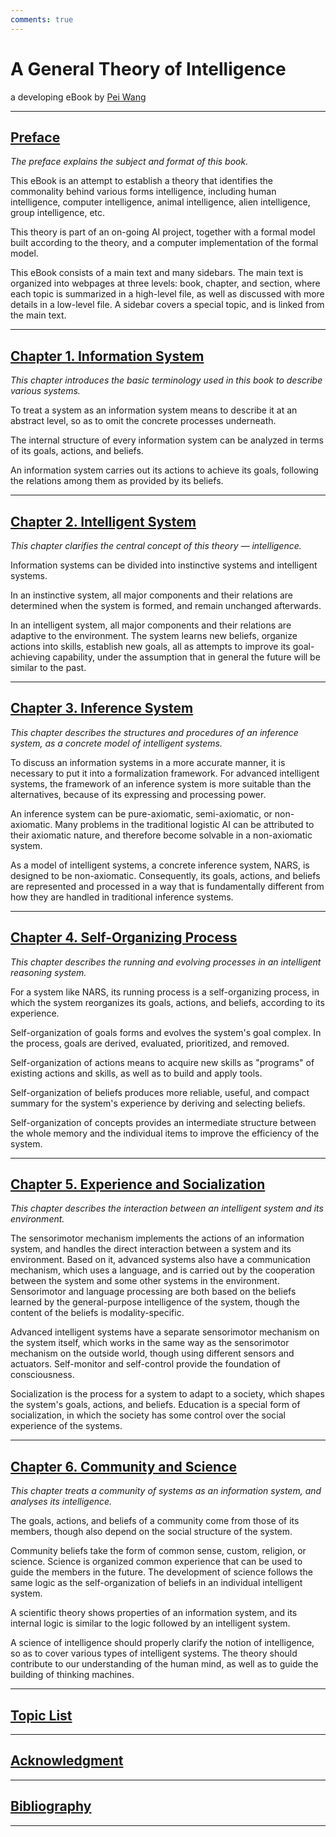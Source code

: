 ```yaml
---
comments: true
---
```


A General Theory of Intelligence
================================

a developing eBook by [Pei Wang](http://www.cis.temple.edu/~pwang/PeiWangCV.html)

* * *

[Preface](preface.md)
---------------------------

_The preface explains the subject and format of this book._

This eBook is an attempt to establish a theory that identifies the commonality behind various forms intelligence, including human intelligence, computer intelligence, animal intelligence, alien intelligence, group intelligence, etc.

This theory is part of an on-going AI project, together with a formal model built according to the theory, and a computer implementation of the formal model.

This eBook consists of a main text and many sidebars. The main text is organized into webpages at three levels: book, chapter, and section, where each topic is summarized in a high-level file, as well as discussed with more details in a low-level file. A sidebar covers a special topic, and is linked from the main text.

* * *

[Chapter 1. Information System](chapter1/index.md)
---------------------------------------------------

_This chapter introduces the basic terminology used in this book to describe various systems._

To treat a system as an information system means to describe it at an abstract level, so as to omit the concrete processes underneath.

The internal structure of every information system can be analyzed in terms of its goals, actions, and beliefs.

An information system carries out its actions to achieve its goals, following the relations among them as provided by its beliefs.

* * *

[Chapter 2. Intelligent System](chapter2/index.md)
---------------------------------------------------

_This chapter clarifies the central concept of this theory — intelligence._

Information systems can be divided into instinctive systems and intelligent systems.

In an instinctive system, all major components and their relations are determined when the system is formed, and remain unchanged afterwards.

In an intelligent system, all major components and their relations are adaptive to the environment. The system learns new beliefs, organize actions into skills, establish new goals, all as attempts to improve its goal-achieving capability, under the assumption that in general the future will be similar to the past.

* * *

[Chapter 3. Inference System](chapter3/index.md)
-------------------------------------------------

_This chapter describes the structures and procedures of an inference system, as a concrete model of intelligent systems._

To discuss an information systems in a more accurate manner, it is necessary to put it into a formalization framework. For advanced intelligent systems, the framework of an inference system is more suitable than the alternatives, because of its expressing and processing power.

An inference system can be pure-axiomatic, semi-axiomatic, or non-axiomatic. Many problems in the traditional logistic AI can be attributed to their axiomatic nature, and therefore become solvable in a non-axiomatic system.

As a model of intelligent systems, a concrete inference system, NARS, is designed to be non-axiomatic. Consequently, its goals, actions, and beliefs are represented and processed in a way that is fundamentally different from how they are handled in traditional inference systems.

* * *

[Chapter 4. Self-Organizing Process](chapter4/index.md)
--------------------------------------------------------

_This chapter describes the running and evolving processes in an intelligent reasoning system._

For a system like NARS, its running process is a self-organizing process, in which the system reorganizes its goals, actions, and beliefs, according to its experience.

Self-organization of goals forms and evolves the system's goal complex. In the process, goals are derived, evaluated, prioritized, and removed.

Self-organization of actions means to acquire new skills as "programs" of existing actions and skills, as well as to build and apply tools.

Self-organization of beliefs produces more reliable, useful, and compact summary for the system's experience by deriving and selecting beliefs.

Self-organization of concepts provides an intermediate structure between the whole memory and the individual items to improve the efficiency of the system.

* * *

[Chapter 5. Experience and Socialization](chapter5/index.md)
-------------------------------------------------------------

_This chapter describes the interaction between an intelligent system and its environment._

The sensorimotor mechanism implements the actions of an information system, and handles the direct interaction between a system and its environment. Based on it, advanced systems also have a communication mechanism, which uses a language, and is carried out by the cooperation between the system and some other systems in the environment. Sensorimotor and language processing are both based on the beliefs learned by the general-purpose intelligence of the system, though the content of the beliefs is modality-specific.

Advanced intelligent systems have a separate sensorimotor mechanism on the system itself, which works in the same way as the sensorimotor mechanism on the outside world, though using different sensors and actuators. Self-monitor and self-control provide the foundation of consciousness.

Socialization is the process for a system to adapt to a society, which shapes the system's goals, actions, and beliefs. Education is a special form of socialization, in which the society has some control over the social experience of the systems.

* * *

[Chapter 6. Community and Science](chapter6/index.md)
------------------------------------------------------

_This chapter treats a community of systems as an information system, and analyses its intelligence._

The goals, actions, and beliefs of a community come from those of its members, though also depend on the social structure of the system.

Community beliefs take the form of common sense, custom, religion, or science. Science is organized common experience that can be used to guide the members in the future. The development of science follows the same logic as the self-organization of beliefs in an individual intelligent system.

A scientific theory shows properties of an information system, and its internal logic is similar to the logic followed by an intelligent system.

A science of intelligence should properly clarify the notion of intelligence, so as to cover various types of intelligent systems. The theory should contribute to our understanding of the human mind, as well as to guide the building of thinking machines.

* * *

[Topic List](topics/index.md)
-------------------------------------------

* * *

[Acknowledgment](acknowledgment.md)
-----------------------------------------

* * *

[Bibliography](bibliography.md)
-------------------------------------

* * *

